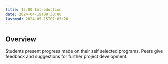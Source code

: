 ```yaml
---
title: 13.00 Introduction
date: 2024-04-19T09:30:00
lastmod: 2024-05-15T07:05:20
---
```


## Overview

Students present progress made on their self selected programs. Peers give feedback and suggestions for further project development.
